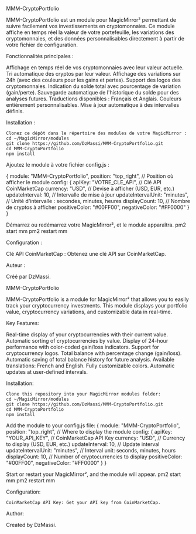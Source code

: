 MMM-CryptoPortfolio

MMM-CryptoPortfolio est un module pour MagicMirror² permettant de suivre facilement vos investissements en cryptomonnaies. Ce module affiche en temps réel la valeur de votre portefeuille, les variations des cryptomonnaies, et des données personnalisables directement à partir de votre fichier de configuration.

Fonctionnalités principales :

Affichage en temps réel de vos cryptomonnaies avec leur valeur actuelle.
Tri automatique des cryptos par leur valeur.
Affichage des variations sur 24h (avec des couleurs pour les gains et pertes).
Support des logos des cryptomonnaies.
Indication du solde total avec pourcentage de variation (gain/perte).
Sauvegarde automatique de l'historique du solde pour des analyses futures.
Traductions disponibles : Français et Anglais.
Couleurs entièrement personnalisables.
Mise à jour automatique à des intervalles définis.

Installation :

    Clonez ce dépôt dans le répertoire des modules de votre MagicMirror :
    cd ~/MagicMirror/modules
    git clone https://github.com/DzMassi/MMM-CryptoPortfolio.git
    cd MMM-CryptoPortfolio
    npm install

Ajoutez le module à votre fichier config.js :

{
    module: "MMM-CryptoPortfolio",
    position: "top_right", // Position où afficher le module
    config: {
        apiKey: "VOTRE_CLE_API", // Clé API CoinMarketCap
        currency: "USD", // Devise à afficher (USD, EUR, etc.)
        updateInterval: 10, // Intervalle de mise à jour
        updateIntervalUnit: "minutes", // Unité d'intervalle : secondes, minutes, heures
        displayCount: 10, // Nombre de cryptos à afficher
        positiveColor: "#00FF00",
        negativeColor: "#FF0000"
    }
}

Démarrez ou redémarrez votre MagicMirror², et le module apparaîtra.
    pm2 start mm
    pm2 restart mm

Configuration :

Clé API CoinMarketCap : Obtenez une clé API sur CoinMarketCap.

Auteur :

Créé par DzMassi.


MMM-CryptoPortfolio

MMM-CryptoPortfolio is a module for MagicMirror² that allows you to easily track your cryptocurrency investments. This module displays your portfolio value, cryptocurrency variations, and customizable data in real-time.

Key Features:

Real-time display of your cryptocurrencies with their current value.
Automatic sorting of cryptocurrencies by value.
Display of 24-hour performance with color-coded gain/loss indicators.
Support for cryptocurrency logos.
Total balance with percentage change (gain/loss).
Automatic saving of total balance history for future analysis.
Available translations: French and English.
Fully customizable colors.
Automatic updates at user-defined intervals.

Installation:

    Clone this repository into your MagicMirror modules folder:
    cd ~/MagicMirror/modules
    git clone https://github.com/DzMassi/MMM-CryptoPortfolio.git
    cd MMM-CryptoPortfolio
    npm install

Add the module to your config.js file:
    {
    module: "MMM-CryptoPortfolio",
    position: "top_right", // Where to display the module
    config: {
        apiKey: "YOUR_API_KEY", // CoinMarketCap API Key
        currency: "USD", // Currency to display (USD, EUR, etc.)
        updateInterval: 10, // Update interval
        updateIntervalUnit: "minutes", // Interval unit: seconds, minutes, hours
        displayCount: 10, // Number of cryptocurrencies to display
        positiveColor: "#00FF00",
        negativeColor: "#FF0000"
    }
}

Start or restart your MagicMirror², and the module will appear.
    pm2 start mm
    pm2 restart mm

Configuration:

    CoinMarketCap API Key: Get your API key from CoinMarketCap.
    
Author:

Created by DzMassi.

